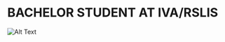# BACHELOR STUDENT AT IVA/RSLIS
![Alt Text](https://github.com/praqma-training/dst4l/blob/master/TheStudents/14725722_10154541216998286_5440423656377051495_n.jpg?raw=true)
